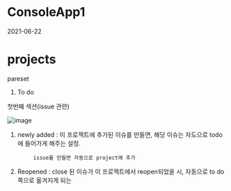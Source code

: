 # ConsoleApp1

2021-06-22


# projects

pareset

1. To do

첫번째 섹션(issue 관련)

![image](https://user-images.githubusercontent.com/83216197/122852759-1cdaab00-d34c-11eb-8225-94cf479e41f3.png)


1. newly added : 이 프로젝트에 추가된 이슈를 만들면, 해당 이슈는 자도으로 todo에 들어가게 해주는 설정.

            issue를 만들면 자동으로 project에 추가
            
2. Reopened : close 된 이슈가 이 프로젝트에서 reopen되었을 시, 자동으로 to do 쪽으로 옮겨지게 되는  
